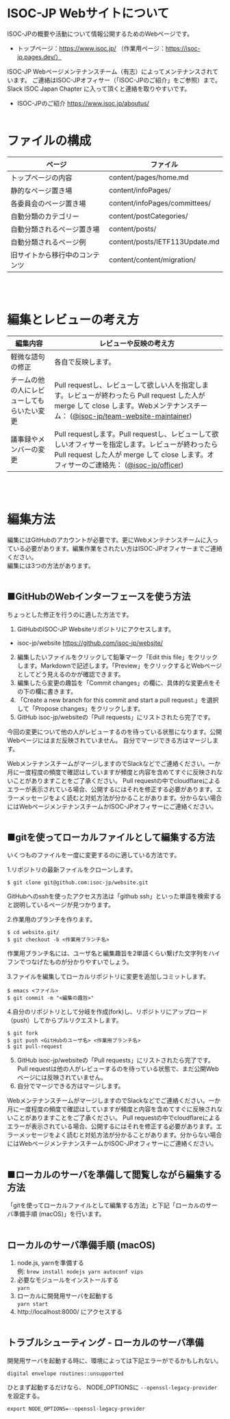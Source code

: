 
# ISOC-JP Webサイトについて

ISOC-JPの概要や活動について情報公開するためのWebページです。

* トップページ：https://www.isoc.jp/ （作業用ページ：https://isoc-jp.pages.dev/）

ISOC-JP Webページメンテナンスチーム（有志）によってメンテナンスされています。
ご連絡はISOC-JPオフィサー（「ISOC-JPのご紹介」をご参照）まで。Slack ISOC Japan Chapter に入って頂くと連絡を取りやすいです。

* ISOC-JPのご紹介
https://www.isoc.jp/aboutus/
<br><br>

# ファイルの構成

| ページ | ファイル |
| ---- | ---- |
| トップページの内容 | content/pages/home.md |
| 静的なページ置き場 | content/infoPages/ |
| 各委員会のページ置き場 | content/infoPages/committees/ |
| 自動分類のカテゴリー | content/postCategories/ |
| 自動分類されるページ置き場 | content/posts/ |
| 自動分類されるページ例 | content/posts/IETF113Update.md |
| 旧サイトから移行中のコンテンツ | content/content/migration/ |

<br><br>

# 編集とレビューの考え方

| 編集内容 | レビューや反映の考え方 |
| ---- | ---- |
| 軽微な語句の修正 | 各自で反映します。 |
| チームの他の人にレビューしてもらいたい変更 | Pull requestし、レビューして欲しい人を指定します。レビューが終わったら Pull request した人が merge して close します。Webメンテナンスチーム： ([@isoc-jp/team-website-maintainer](https://github.com/orgs/isoc-jp/teams/team-website-maintainer))  |
| 議事録やメンバーの変更 | Pull requestします。Pull requestし、レビューして欲しいオフィサーを指定します。レビューが終わったら Pull request した人が merge して close します。オフィサーのご連絡先： ([@isoc-jp/officer](https://github.com/orgs/isoc-jp/teams/officer)) |

<br><br>

# 編集方法

編集にはGitHubのアカウントが必要です。更にWebメンテナンスチームに入っている必要があります。編集作業をされたい方はISOC-JPオフィサーまでご連絡ください。<br>
編集には3つの方法があります。
<br><br>

## ■GitHubのWebインターフェースを使う方法

ちょっとした修正を行うのに適した方法です。

1. GitHubのISOC-JP Websiteリポジトリにアクセスします。

* isoc-jp/website
https://github.com/isoc-jp/website/

2. 編集したいファイルをクリックして鉛筆マーク「Edit this file」をクリックします。Markdownで記述します。「Preview」をクリックするとWebページとしてどう見えるのかが確認できます。
3. 編集したら変更の趣旨を「Commit changes」の欄に、具体的な変更点をその下の欄に書きます。
4. 「Create a new branch for this commit and start a pull request.」を選択して「Propose changes」をクリックします。
5. GitHub isoc-jp/websiteの「Pull requests」にリストされたら完了です。
 
今回の変更について他の人がレビューするのを待っている状態になります。公開Webページにはまだ反映されていません。
自分でマージできる方はマージします。

WebメンテナンスチームがマージしますのでSlackなどでご連絡ください。一か月に一度程度の頻度で確認はしていますが頻度と内容を含めてすぐに反映されないことがありますことをご了承ください。
Pull requestの中でcloudflareによるエラーが表示されている場合、公開するにはそれを修正する必要があります。エラーメッセージをよく読むと対処方法が分かることがあります。分からない場合にはWebページメンテナンスチームかISOC-JPオフィサーにご連絡ください。
<br><br>

## ■gitを使ってローカルファイルとして編集する方法

いくつものファイルを一度に変更するのに適している方法です。

1.リポジトリの最新ファイルをクローンします。

```{r}
$ git clone git@github.com:isoc-jp/website.git
```

GitHubへのsshを使ったアクセス方法は「github ssh」といった単語を検索すると説明しているページが見つかります。

2.作業用のプランチを作ります。

```{r}
$ cd website.git/
$ git checkout -b <作業用ブランチ名>
```

作業用ブランチ名には、ユーザ名と編集趣旨を2単語くらい繋げた文字列をハイフンでつなげたものが分かりやすいでしょう。

3.ファイルを編集してローカルリポジトリに変更を追加しコミットします。

```{r}
$ emacs <ファイル>
$ git commit -m "<編集の趣旨>"
```

4.自分のリポジトリとして分岐を作成(fork)し、リポジトリにアップロード（push）してからプルリクエストします。

```{r}
$ git fork
$ git push <GitHubのユーザ名> <作業用ブランチ名>
$ git pull-request
```

5. GitHub isoc-jp/websiteの「Pull requests」にリストされたら完了です。Pull requestは他の人がレビューするのを待っている状態で、まだ公開Webページには反映されていません。
6. 自分でマージできる方はマージします。

WebメンテナンスチームがマージしますのでSlackなどでご連絡ください。一か月に一度程度の頻度で確認はしていますが頻度と内容を含めてすぐに反映されないことがありますことをご了承ください。
Pull requestの中でcloudflareによるエラーが表示されている場合、公開するにはそれを修正する必要があります。エラーメッセージをよく読むと対処方法が分かることがあります。分からない場合にはWebページメンテナンスチームかISOC-JPオフィサーにご連絡ください。
<br><br>

## ■ローカルのサーバを準備して閲覧しながら編集する方法

「gitを使ってローカルファイルとして編集する方法」と下記「ローカルのサーバ準備手順 (macOS)」を行います。
<br><br>

## ローカルのサーバ準備手順 (macOS)

1. node.js, yarnを準備する  
例: `brew install nodejs yarn autoconf vips`
2. 必要なモジュールをインストールする  
`yarn`
3. ローカルに開発用サーバを起動する  
`yarn start`
4. http://localhost:8000/ にアクセスする
<br><br>

## トラブルシューティング - ローカルのサーバ準備

開発用サーバを起動する時に、環境によっては下記エラーがでるかもしれない。

```
digital envelope routines::unsupported
```

ひとまず起動するだけなら、
NODE_OPTIONSに `--openssl-legacy-provider` を設定する。

```
export NODE_OPTIONS=--openssl-legacy-provider
```
